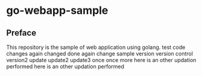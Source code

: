 # go-webapp-sample



## Preface
This repository is the sample of web application using golang.
test code changes
again changed
done again
change
sample version
version control
version2
update
update2
update3
once
once more
here is an other updation performed
here is an other updation performed

